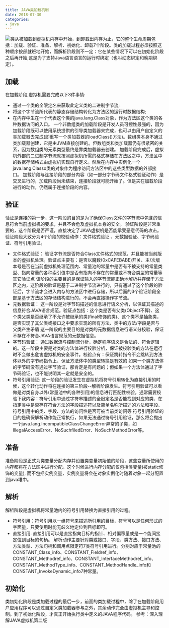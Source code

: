 ```yaml
---
title: JAVA类加载机制
date: 2018-07-30
categories:
- java
---
```

![](https://upload-images.jianshu.io/upload_images/13023122-65d6e90207ca50b4.png?imageMogr2/auto-orient/strip%7CimageView2/2/w/1240)类从被加载到虚拟机内存中开始，到卸载出内存为止，它的整个生命周期包括：加载、验证、准备、解析、初始化、卸载7个阶段。类的加载过程必须按照这种顺序按部就班地开始，而解析阶段则不一定：它在某些情况下可以在初始化阶段之后再开始,这是为了支持Java语言语言的运行时绑定（也叫动态绑定和晚期绑定）。 
## 加载
在加载阶段,虚拟机需要完成以下3件事情:
* 通过一个类的全限定名来获取此定义类的二进制字节流;
* 将这个字节流所代表的静态存储结构转化为方法区的运行时数据结构;
* 在内存中生在一个代表这个类的java.lang.Class对象，作为方法区这个类的各种数据访问的入口。
一个非数组类的加载阶段是开发人员可控性最强的，因为加载阶段既可以使用系统提供的引导类加载器来完成，也可以由用户自定义的类加载器去完成(即重写一个类加载器的loadClass()方法)。数组类本身不通过类加载器创建，它是由JVM直接创建的。但数组类和类加载器仍有很紧密的关系，因为数组类的元素类型最终是靠类加载器去创建。 
加载阶段完成后，虚拟机外部的二进制字节流就按照虚拟机所需的格式存储在方法区之中，方法区中的数据存储格式由虚拟机实现自行定义。然后在内存中实例化一个java.lang.Classo类的对象作为程序访问方法区中的这些类型数据的外部接口。
加载阶段与连接阶段的部分内容（如一部分字节码文件格式验证动作）是交叉进行的，加载阶段尚未结束，连接阶段就可能开始了。但是夹在加载阶段进行的动作，仍然属于连接阶段的内容。
<!--more-->
## 验证
验证是连接的第一步，这一阶段的目的是为了确保Class文件的字节流中包含的信息符合当前虚拟机的要求，并且不会危及虚拟机本身的安全。 验证阶段是非常重要的，这个阶段是否严谨，直接决定了JAVA虚拟机是否能承受恶意代码的攻击。验证阶段大致分为4个阶段的校验动作：文件格式验证
、元数据验证、字节码验证、符号引用验证。
* 文件格式验证：
	验证字节流是否符合Class文件格式的规范，并且能被当前版本的虚拟机处理。验证点主要有：是否以魔数(0xCAFEBABE)开关、主/次版本号是否在当前虚拟机处理范围内、常量池的常量中是否有不被支持的常量类型、指向常量的各种索引值中是否有指向不存在的常量或不符合类型的常量等其它验证点
	该阶段的主要目的是保证输入的字节流能正确地解析并存储于方法区之内，这阶段的验证是基于二进制字节流进行的，只有通过了这个阶段的验证后，字节流才会进入内存的方法区中进行存储，所以后面的3个验证阶段全部是基于方法区的存储结构进行的，不会再直接操作字节流。
* 元数据验证：
	这一阶段是对字节码描述的信息进行语义分析，以保证其描述的信息符合JAVA语言规范。验证点包括：这个类是否有父类(Object不算)、这个类父类是否继承了不允许被继承的类(final修饰的类)、这个类不是抽象类，是否实现了其父类或接口之中要求实现的所有方法、类中的方法/字段是否与父类产生矛盾
	这一阶段的主要目的是对类的元数据信息进行语义分校验，保证不存在不符合JAVA语言规范的元数据信息。
* 字节码验证：
	通过数据流与控制流分析，确定程序语义是合法的、符合逻辑的。这一阶段主要是对类的方法体进行校验分析，保证被校验类的方法在运行时不会做出危害虚拟机的安全事件。校验点有：保证跳转指令不会跳转到方法体以外的字节码指令上、保证方法体中的类型转换是有效的
	如果一个类方法体的字节码没有通过字节验证，那肯定是有问题的；但如果一个方法体通过了字节码验证，也不能说明其一定就是安全的。
* 符号引用验证:
	这一阶段的验证发生在虚拟机将符号引用转化为直接引用的时候，这个转化动作将在连接的第三阶段--解析阶段发生。符号引用验证可以看做是对类自身以外(常量池中的各种引用)的信息进行匹配性校验，通常需要校验下我内容：符号引用中通过字符串描述的全限定名是否能找到对应的类、在指定类中是否存在符合方法的字段描述符以及简单名称所描述的方法和字段、符号引用中的类、字段、方法的访问性是否可被当前类访问等
	符号引用验证的目的是确保解析动作能正常执行，如果无法通过符号引用验证，那么将会抛出一个java.lang.IncompatibleClassChangeError异常的子类，如IllegalAccessError、NoSuchfiledError、NoSuchMethodError等。
## 准备
准备阶段是正式为类变量分配内存并设置类变量初始值的阶段，这些变量所使用的内存都将在方法区中进行分配。这个时候进行内存分配的仅包括类变量(被static修饰的变量), 而不包括实例变量，实例变量将会在对象实例化时随着对象一起分配置到java堆中。
## 解析
解析阶段是虚拟机将常量池内的符号引用替换为直接引用的过程。
* 符号引用：符号引用以一组符号来描述所引用的目标，符号可以是任何形式的字面量，只要使用时能无歧义地定位到目标即可。
* 直接引用: 直接引用可以是直接指向目标的指针、相对偏移量或是一个能间接定位到目标的句柄。
解析动作主要针对类或接口、字段、类方法、接口方法、方法类型、方法句柄和调用点限定符7类符号引用进行。分别对应于常量池的CONSTANT_Class_info、CONSTANT_Fieldref_info、CONSTANT_Methodref_info、CONSTANT_InterfaceMethodref_info、CONSTANT_MethodType_info、CONSTANT_MethodHandle_info和CONSTANT_InvokeDynamic_info7种常量。
## 初始化
类初始化阶段是类加载过程的最后一步，前面的类加载过程中，除了在加载阶段用户应用程序可以通过自定义类加载器参与之外，其余动作完全由虚拟机主导和控制。到了初始化阶段，才真正开始执行类中定义的JAVA程序代码。
参考：深入理解JAVA虚拟机第二版